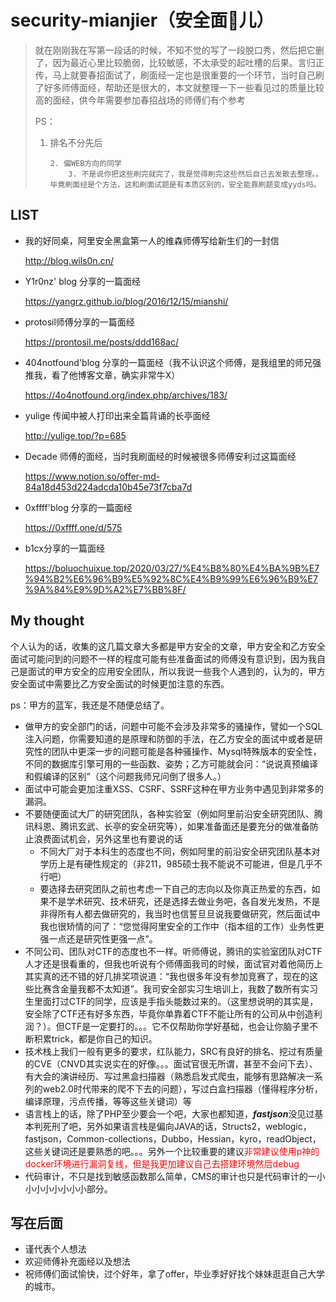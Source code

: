 # security-mianjier（安全面🐔儿）

> 就在刚刚我在写第一段话的时候，不知不觉的写了一段脱口秀，然后把它删了，因为最近心里比较脆弱，比较敏感，不太承受的起吐槽的后果。言归正传，马上就要春招面试了，刷面经一定也是很重要的一个环节，当时自己刷了好多师傅面经，帮助还是很大的，本文就整理一下一些看见过的质量比较高的面经，供今年需要参加春招战场的师傅们有个参考
>
> PS：
>
> 1.  排名不分先后
>
> 		  2. 偏WEB方向的同学	
>    		  3. 不是说你把这些刷完就完了，我是觉得刷完这些然后自己去发散去整理。。毕竟刷面经是个方法，这和刷面试题是有本质区别的，安全能靠刷题变成yyds吗。



## LIST

- 我的好同桌，阿里安全黑盒第一人的维森师傅写给新生们的一封信

  http://blog.wils0n.cn/

- Y1r0nz' blog 分享的一篇面经

  https://yangrz.github.io/blog/2016/12/15/mianshi/

- protosil师傅分享的一篇面经

  https://prontosil.me/posts/ddd168ac/

- 404notfound'blog 分享的一篇面经（我不认识这个师傅，是我组里的师兄强推我，看了他博客文章，确实非常牛X）

  https://4o4notfound.org/index.php/archives/183/

- yulige 传闻中被人打印出来全篇背诵的长亭面经

  http://yulige.top/?p=685

- Decade 师傅的面经，当时我刷面经的时候被很多师傅安利过这篇面经

  https://www.notion.so/offer-md-84a18d453d224adcda10b45e73f7cba7d

- 0xffff'blog 分享的一篇面经

  https://0xffff.one/d/575

- b1cx分享的一篇面经

  https://boluochuixue.top/2020/03/27/%E4%B8%80%E4%BA%9B%E7%94%B2%E6%96%B9%E5%92%8C%E4%B9%99%E6%96%B9%E7%9A%84%E9%9D%A2%E7%BB%8F/



## My thought

个人认为的话，收集的这几篇文章大多都是甲方安全的文章，甲方安全和乙方安全面试可能问到的问题不一样的程度可能有些准备面试的师傅没有意识到，因为我自己是面试的甲方安全的应用安全团队，所以我说一些我个人遇到的，认为的，甲方安全面试中需要比乙方安全面试的时候更加注意的东西。

ps：甲方的蓝军，我还是不随便总结了。

- 做甲方的安全部门的话，问题中可能不会涉及非常多的骚操作，譬如一个SQL注入问题，你需要知道的是原理和防御的手法，在乙方安全的面试中或者是研究性的团队中更深一步的问题可能是各种骚操作、Mysql特殊版本的安全性，不同的数据库引擎可用的一些函数、姿势；乙方可能就会问：“说说真预编译和假编译的区别”（这个问题我师兄问倒了很多人。）
- 面试中可能会更加注重XSS、CSRF、SSRF这种在甲方业务中遇见到非常多的漏洞。
- 不要随便面试大厂的研究团队，各种实验室（例如阿里前沿安全研究团队、腾讯科恩、腾讯玄武、长亭的安全研究等），如果准备面还是要充分的做准备防止浪费面试机会，另外这里也有要说的话
  - 不同大厂对于本科生的态度也不同，例如阿里的前沿安全研究团队基本对学历上是有硬性规定的（非211，985硕士我不能说不可能进，但是几乎不行吧）
  - 要选择去研究团队之前也考虑一下自己的志向以及你真正热爱的东西，如果不是学术研究、技术研究，还是选择去做业务吧，各自发光发热，不是非得所有人都去做研究的，我当时也信誓旦旦说我要做研究，然后面试中我也很矫情的问了：“您觉得阿里安全的工作中（指本组的工作）业务性更强一点还是研究性更强一点”。
- 不同公司、团队对CTF的态度也不一样。听师傅说，腾讯的实验室团队对CTF人才还是很看重的，但我也听说有个师傅面我司的时候，面试官对着他简历上其实真的还不错的好几排奖项说道：“我也很多年没有参加竞赛了，现在的这些比赛含金量我都不太知道”。我司安全部实习生培训上，我数了数所有实习生里面打过CTF的同学，应该是手指头能数过来的。（这里想说明的其实是，安全除了CTF还有好多东西，毕竟你单靠着CTF不能让所有的公司从中创造利润？）。但CTF是一定要打的。。。它不仅帮助你学好基础，也会让你脑子里不断积累trick，都是你自己的知识。
- 技术栈上我们一般有更多的要求，红队能力，SRC有良好的排名、挖过有质量的CVE（CNVD其实说实在的好像。。。面试官很无所谓，甚至不会问下去）、有大会的演讲经历、写过黑盒扫描器（熟悉启发式爬虫，能够有思路解决一系列的web2.0时代带来的爬不下去的问题），写过白盒扫描器（懂得程序分析，编译原理，污点传播，等等这些关键词）等
- 语言栈上的话，除了PHP至少要会一个吧，大家也都知道，***fastjson***没见过基本判死刑了吧，另外如果语言栈是偏向JAVA的话，Structs2，weblogic，fastjson，Common-collections，Dubbo，Hessian，kyro，readObject，这些关键词还是要熟悉的吧。。。另外一个比较重要的建议<span style="color:red">非常建议使用p神的docker环境进行漏洞复线，但是我更加建议自己去搭建环境然后debug</span>
- 代码审计，不只是找到敏感函数那么简单，CMS的审计也只是代码审计的一小小小小小小小小部分。



## 写在后面

- 谨代表个人想法
- 欢迎师傅补充面经以及想法
- 祝师傅们面试愉快，过个好年，拿了offer，毕业季好好找个妹妹逛逛自己大学的城市。

